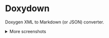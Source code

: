 # Doxydown

Doxygen XML to Markdown (or JSON) converter.

<details>
<summary>More screenshots</summary>
<br>
TODO
</details>

